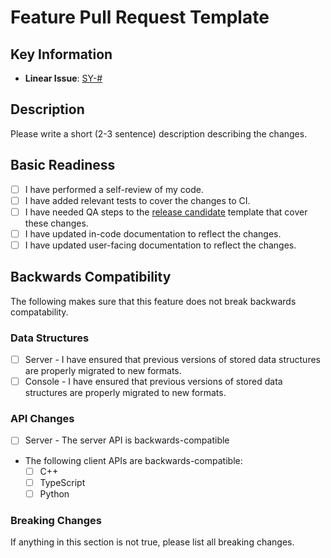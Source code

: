 # Feature Pull Request Template

## Key Information

- **Linear Issue**: [SY-#](https://linear.app/synnax/issue/)

## Description

Please write a short (2-3 sentence) description describing the changes.

## Basic Readiness

- [ ] I have performed a self-review of my code.
- [ ] I have added relevant tests to cover the changes to CI.
- [ ] I have needed QA steps to the [release
      candidate](/.github/PULL_REQUEST_TEMPLATE/rc.md) template that cover these changes.
- [ ] I have updated in-code documentation to reflect the changes.
- [ ] I have updated user-facing documentation to reflect the changes.

## Backwards Compatibility

The following makes sure that this feature does not break backwards compatability.

### Data Structures

- [ ] Server - I have ensured that previous versions of stored data structures are
      properly migrated to new formats.
- [ ] Console - I have ensured that previous versions of stored data structures are
      properly migrated to new formats.

### API Changes

- [ ] Server - The server API is backwards-compatible
- The following client APIs are backwards-compatible:
  - [ ] C++
  - [ ] TypeScript
  - [ ] Python

### Breaking Changes

If anything in this section is not true, please list all breaking changes.
